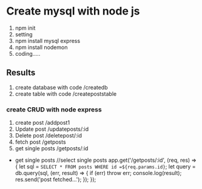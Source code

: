 # Create mysql with node js

1. npm init
2. setting
3. npm install mysql express
4. npm install nodemon
5. coding.....

## Results

1. create database with code /createdb
2. create table with code /createpoststable

### create CRUD with node express

1. create post /addpost1
2. Update post /updateposts/:id
3. Delete post /deletepost/:id
4. fetch post /getposts
5. get single posts /getposts/:id


- get single posts
//select single posts
app.get('/getposts/:id', (req, res) => {
  let sql = `SELECT * FROM posts WHERE id =${req.params.id}`;
  let query = db.query(sql, (err, result) => {
    if (err) throw err;
    console.log(result);
    res.send('post fetched...');
  });
});
